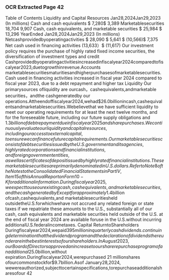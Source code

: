 ### OCR Extracted Page 42

Table of Contents
Liquidity and Capital Resources
Jan28,2024Jan29,2023
(In millions)
Cash and cash equivalents
$
7,280$
3,389
Marketablesecurities
18,704
9,907
Cash, cash equivalents, and marketable securities
$
25,984 $
13,296
YearEnded
Jan28,2024Jan29,2023
(In millions)
Netcashprovidedbyoperatingactivities
$
28,090 $
5,641
$
(10,566)$
7,375
Net cash used in financing activities
(13,633）$
(11,617)
Our investment policy requires the purchase of highly rated fixed income securities, the diversification of investment types and credit
Cashprovidedbyoperatingactivitiesincreasedinfiscalyear2024comparedtofiscalyear2023,duetogrowthinrevenue.Accounts
marketablesecuritiesmaturitiesandhigherpurchasesofmarketablesecurities.
Cash used in financing activities increased in fiscal year 2024 compared to fiscal year 2023, due to a debt repayment and higher tax
Liquidity
Our primarysources ofliquidity are ourcash，cashequivalents,andmarketable securities，andthe cashgeneratedby our
operations.Attheendoffiscalyear2024,wehad$26.0billionincash,cashequivalentsandmarketablesecurities.Webelievethat
we have sufficient liquidity to meet our operating requirements for at least the next twelve months, and for the foreseeable future,
including our future supply obligations and $1.3 billion of debt repayment due in fiscal year 2025 and share purchases. We
continuously evaluate our liquidity and capital resources, including our access to external capital, to ensure we can finance future
capital requirements.
Our marketable securities consist of debt securities issued by the U.S. government and its agencies,highly rated corporations and
financial institutions, and foreign government entities, as well as certificates of deposit issued by highly rated financial institutions.
These marketable securities are primarily denominated in U.S.dollars.Refer to Note 8 of the Notes to the Consolidated Financial
StatementsinPartIV,Item15ofthisAnnualReportonForm10-Kforadditionalinformation.
During fiscal year 2025, we expect to use our existing cash, cash equivalents, and marketable securities, and the cash generated by
Exceptforapproximately$1.4billion ofcash,cashequivalents,and marketablesecuritiesheld outsidetheU.S.forwhichwehave
not accrued any related foreign or state taxes if we repatriate these amounts to the U.S., substantially all of our cash, cash
equivalents and marketable securities held outside of the U.S. at the end of fiscal year 2024 are available foruse in the U.S.without
incurring additionalU.S.federalincometaxes.
Capital ReturntoShareholders
Duringfiscalyear2024,wepaid$395millioninquarterlycashdividends.
continuingdeterminationthatthedividendprogramandthedeclarationofdividendsthereunderareinthebestinterestsofour
shareholders.
InAugust2023,ourBoardofDirectorsapproved anincreasetooursharerepurchaseprogramof anadditional$25.0billion,without
expiration.Duringfiscalyear2024,werepurchased 21 millionshares ofourcommonstockfor$9.7billion.Asof January28,2024,
wewereauthorized,subjecttocertainspecifications,torepurchaseadditionalsharesofour
42
